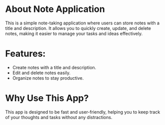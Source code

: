 # About Note Application
This is a simple note-taking application where users can store notes with a title and description. It allows you to quickly create, update, and delete notes, making it easier to manage your tasks and ideas effectively.

# Features:
- Create notes with a title and description.
- Edit and delete notes easily.
- Organize notes to stay productive.

# Why Use This App?
This app is designed to be fast and user-friendly, helping you to keep track of your thoughts and tasks without any distractions.